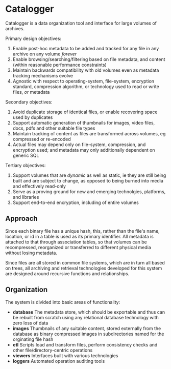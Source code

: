 # Catalogger
Catalogger is a data organization tool and interface for large volumes of archives.

Primary design objectives:
1. Enable post-hoc metadata to be added and tracked for any file in any archive on any volume _forever_
1. Enable browsing/searching/filtering based on file metadata, and content (within reasonable performance constraints)
1. Maintain backwards compatibility with old volumes even as metadata tracking mechanisms evolve
1. Agnostic with respect to operating-system, file-system, encryption standard, compression algorithm, or technology used to read or write files, _or_ metadata

Secondary objectives:
1. Avoid duplicate storage of identical files, or enable recovering space used by duplicates
1. Support automatic generation of thumbnails for images, video files, docs, pdfs and other suitable file types
1. Maintain tracking of content as files are transformed across volumes, eg compressed or re-encoded
1. Actual files may depend only on file-system, compression, and encryption used; and metadata may only additionally dependent on generic SQL

Tertiary objectives:
1. Support volumes that are _dynamic_ as well as static, ie they are still being built and are subject to change, as opposed to being burned into media and effectively read-only
1. Serve as a proving ground for new and emerging technolgies, platforms, and libraries
1. Support end-to-end encryption, including of entire volumes

## Approach
Since each binary file has a unique hash, this, rather than the file's name, location, or id in a table is used as its primary identifier. All metadata is attached to that through association tables, so that volumes can be recompressed, reorganized or transferred to different physical media without losing metadata.

Since files are all stored in common file systems, which are in turn all based on trees, all archiving and retrieval technologies developed for this system are designed around recursive functions and relationships.

## Organization
The system is divided into basic areas of functionality:
* **database** The metadata store, which should be exportable and thus can be rebuilt from scratch using any relational database technology with zero loss of data
* **images** Thumbnails of any suitable content, stored externally from the database as binary compressed images in subdirectories named for the orginating file hash
* **etl** Scripts load and transform files, perform consistency checks and other file/directory-centric operations 
* **viewers** Interfaces built with various technologies
* **loggers** Automated operation auditing tools
